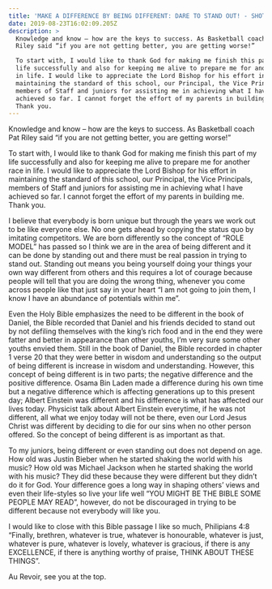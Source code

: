 ```yaml
---
title: 'MAKE A DIFFERENCE BY BEING DIFFERENT: DARE TO STAND OUT! - SHOTUNDE DANIEL'
date: 2019-08-23T16:02:09.205Z
description: >
  Knowledge and know – how are the keys to success. As Basketball coach Pat
  Riley said “if you are not getting better, you are getting worse!”

  To start with, I would like to thank God for making me finish this part of my
  life successfully and also for keeping me alive to prepare me for another race
  in life. I would like to appreciate the Lord Bishop for his effort in
  maintaining the standard of this school, our Principal, the Vice Principals,
  members of Staff and juniors for assisting me in achieving what I have
  achieved so far. I cannot forget the effort of my parents in building me.
  Thank you.
---
```

Knowledge and know – how are the keys to success. As Basketball coach Pat Riley said “if you are not getting better, you are getting worse!”

To start with, I would like to thank God for making me finish this part of my life successfully and also for keeping me alive to prepare me for another race in life. I would like to appreciate the Lord Bishop for his effort in maintaining the standard of this school, our Principal, the Vice Principals, members of Staff and juniors for assisting me in achieving what I have achieved so far. I cannot forget the effort of my parents in building me. Thank you.

I believe that everybody is born unique but through the years we work out to be like everyone else. No one gets ahead by copying the status quo by imitating competitors. We are born differently so the concept of “ROLE MODEL” has passed so I think we are in the area of being different and it can be done by standing out and there must be real passion in trying to stand out. Standing out means you being yourself doing your things your own way different from others and this requires a lot of courage because people will tell that you are doing the wrong thing, whenever you come across people like that just say in your heart “I am not going to join them, I know I have an abundance of potentials within me”.

Even the Holy Bible emphasizes the need to be different in the book of Daniel, the Bible recorded that Daniel and his friends decided to stand out by not defiling themselves with the king’s rich food and in the end they were fatter and better in appearance than other youths, I’m very sure some other youths envied them. Still in the book of Daniel, the Bible recorded in chapter 1 verse 20 that they were better in wisdom and understanding so the output of being different is increase in wisdom and understanding. However, this concept of being different is in two parts; the negative difference and the positive difference. Osama Bin Laden made a difference during his own time but a negative difference which is affecting generations up to this present day; Albert Einstein was different and his difference is what has affected our lives today. Physicist talk about Albert Einstein everytime, if he was not different, all what we enjoy today will not be there, even our Lord Jesus Christ was different by deciding to die for our sins when no other person offered. So the concept of being different is as important as that.

To my juniors, being different or even standing out does not depend on age. How old was Justin Bieber when he started shaking the world with his music? How old was Michael Jackson when he started shaking the world with his music? They did these because they were different but they didn’t do it for God. Your difference goes a long way in shaping others’ views and even their life-styles so live your life well “YOU MIGHT BE THE BIBLE SOME PEOPLE MAY READ”, however, do not be discouraged in trying to be different because not everybody will like you.

I would like to close with this Bible passage I like so much, Philipians 4:8 “Finally, brethren, whatever is true, whatever is honourable, whatever is just, whatever is pure, whatever is lovely, whatever is gracious, if there is any EXCELLENCE, if there is anything worthy of praise, THINK ABOUT THESE THINGS”.

Au Revoir, see you at the top.
